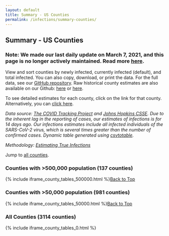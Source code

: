 ```yaml
---
layout: default
title: Summary - US Counties
permalink: /infections/summary-counties/
---
```

## Summary - US Counties

### Note: We made our last daily update on March 7, 2021, and this page is no longer actively maintained. Read more [here](https://youyanggu.com/blog/one-year-later).

View and sort counties by newly infected, currently infected (default), and total infected. You can also copy, download, or print the data. For the full data, see our [GitHub repository](https://github.com/youyanggu/covid19-infection-estimates-latest/blob/main/counties/1_latest_percent_infected_counties.csv). Raw historical county estimates are also available on our Github: [here](https://github.com/youyanggu/covid19-infection-estimates-latest/tree/main/counties) or [here](https://github.com/youyanggu/covid19-datasets).

To see detailed estimates for each county, click on the link for that county. Alternatively, you can [click here](/#us-counties-infections-estimates).

*Data source: [The COVID Tracking Project](https://covidtracking.com/) and [Johns Hopkins CSSE](https://coronavirus.jhu.edu/). Due to the inherent lag in the reporting of cases, our estimates of infections is for 14 days ago. Our infections estimates include all infected individuals of the SARS-CoV-2 virus, which is several times greater than the number of confirmed cases. Dynamic table generated using [csvtotable](https://github.com/vividvilla/csvtotable).*

*Methodology: [Estimating True Infections](/estimating-true-infections-revisited)*

Jump to [all counties](#all-counties-3114-counties).

### Counties with >500,000 population (137 counties)

{% include iframe_county_tables_500000.html %}[Back to Top](#top)

### Counties with >50,000 population (981 counties)

{% include iframe_county_tables_50000.html %}[Back to Top](#top)

### All Counties (3114 counties)

{% include iframe_county_tables_0.html %}
